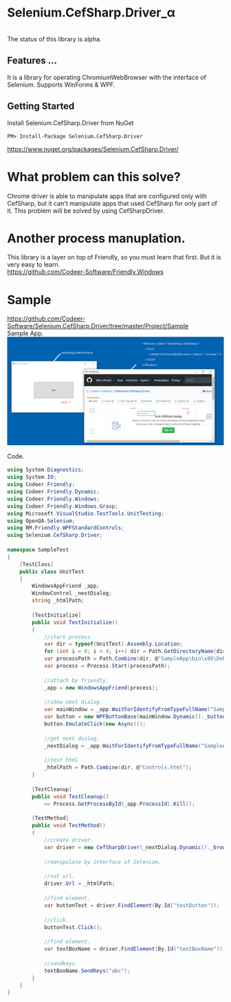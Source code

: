 Selenium.CefSharp.Driver_α
======================

<br>
The status of this library is alpha.
<br>

## Features ...
It is a library for operating ChromiumWebBrowser with the interface of Selenium.
Supports WinForms & WPF.

## Getting Started
Install Selenium.CefSharp.Driver from NuGet

    PM> Install-Package Selenium.CefSharp.Driver
https://www.nuget.org/packages/Selenium.CefSharp.Driver/

# What problem can this solve?
Chrome driver is able to manipulate apps that are configured only with CefSharp, but it can't manipulate apps that used CefSharp for only part of it.
This problem will be solved by using CefSharpDriver.

# Another process manuplation.
This library is a layer on top of Friendly, so you must learn that first. But it is very easy to learn.<br>
https://github.com/Codeer-Software/Friendly.Windows

# Sample
https://github.com/Codeer-Software/Selenium.CefSharp.Driver/tree/master/Project/Sample<br>
Sample App.<br>
 ![Sample App.](Img/SampleApp.png)

Code.<br>
```cs  
using System.Diagnostics;
using System.IO;
using Codeer.Friendly;
using Codeer.Friendly.Dynamic;
using Codeer.Friendly.Windows;
using Codeer.Friendly.Windows.Grasp;
using Microsoft.VisualStudio.TestTools.UnitTesting;
using OpenQA.Selenium;
using RM.Friendly.WPFStandardControls;
using Selenium.CefSharp.Driver;

namespace SampleTest
{
    [TestClass]
    public class UnitTest
    {
        WindowsAppFriend _app;
        WindowControl _nextDialog;
        string _htmlPath;

        [TestInitialize]
        public void TestInitialize()
        {
            //start process.
            var dir = typeof(UnitTest).Assembly.Location;
            for (int i = 0; i < 4; i++) dir = Path.GetDirectoryName(dir);
            var processPath = Path.Combine(dir, @"SampleApp\bin\x86\Debug\SampleApp.exe");
            var process = Process.Start(processPath);

            //attach by friendly.
            _app = new WindowsAppFriend(process);

            //show next dialog.
            var mainWindow = _app.WaitForIdentifyFromTypeFullName("SampleApp.MainWindow");
            var button = new WPFButtonBase(mainWindow.Dynamic()._buttonNextDialog);
            button.EmulateClick(new Async());

            //get next dialog.
            _nextDialog = _app.WaitForIdentifyFromTypeFullName("SampleApp.NextDialog");

            //test html
            _htmlPath = Path.Combine(dir, @"Controls.html");
        }

        [TestCleanup]
        public void TestCleanup()
            => Process.GetProcessById(_app.ProcessId).Kill();

        [TestMethod]
        public void TestMethod()
        {
            //create driver.
            var driver = new CefSharpDriver(_nextDialog.Dynamic()._browser);

            //manipulate by interface of Selenium.

            //set url.
            driver.Url = _htmlPath;
         
            //find element.
            var buttonTest = driver.FindElement(By.Id("testButton"));

            //click.
            buttonTest.Click();

            //find element.
            var textBoxName = driver.FindElement(By.Id("textBoxName"));

            //sendkeys.
            textBoxName.SendKeys("abc");
        }
    }
}
```



